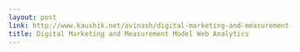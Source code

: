 ```yaml
---
layout: post
link: http://www.kaushik.net/avinash/digital-marketing-and-measurement-model/
title: Digital Marketing and Measurement Model Web Analytics
---
```

